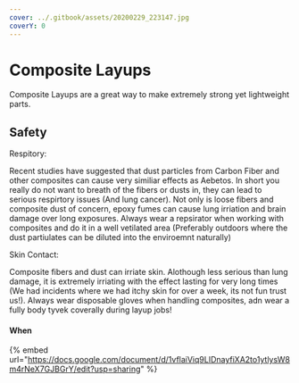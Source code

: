 ```yaml
---
cover: ../.gitbook/assets/20200229_223147.jpg
coverY: 0
---
```


# Composite Layups

Composite Layups are a great way to make extremely strong yet lightweight parts.&#x20;



## Safety

Respitory:

&#x20;Recent studies have suggested that dust particles from Carbon Fiber and other composites can cause very similiar effects as Aebetos. In short you really do not want to breath of the fibers or dusts in, they can lead to serious respirtory issues (And lung cancer). Not only is loose fibers and composite dust of concern, epoxy fumes can cause lung irriation and brain damage over long exposures. Always wear a repsirator when working with composites and do it in a well vetilated area (Preferably outdoors where the dust partiulates can be diluted into the enviroemnt naturally)

Skin Contact:&#x20;

Composite fibers and dust can irriate skin. Alothough less serious than lung damage, it is extremely irriating with the effect lasting for very long times (We had incidents where we had itchy skin for over a week, its not fun trust us!). Always wear disposable gloves when handling composites, adn wear a fully body tyvek coverally during layup jobs!

#### When&#x20;

{% embed url="https://docs.google.com/document/d/1vflaiViq9LIDnayfiXA2to1ytlysW8m4rNeX7GJBGrY/edit?usp=sharing" %}
